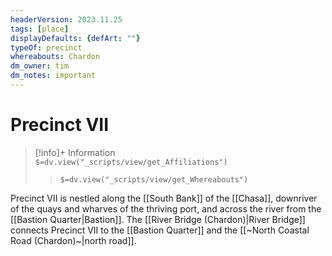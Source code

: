 ```yaml
---
headerVersion: 2023.11.25
tags: [place]
displayDefaults: {defArt: ""}
typeOf: precinct
whereabouts: Chardon
dm_owner: tim
dm_notes: important
---
```

# Precinct VII
>[!info]+ Information  
> `$=dv.view("_scripts/view/get_Affiliations")`  
>> `$=dv.view("_scripts/view/get_Whereabouts")`

Precinct VII is nestled along the [[South Bank]] of the [[Chasa]], downriver of the quays and wharves of the thriving port, and across the river from the [[Bastion Quarter|Bastion]]. The [[River Bridge (Chardon)|River Bridge]] connects Precinct VII to the [[Bastion Quarter]] and the [[~North Coastal Road (Chardon)~|north road]]. 